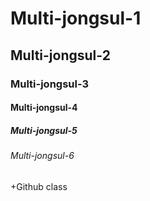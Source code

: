 # Multi-jongsul-1
## Multi-jongsul-2
### Multi-jongsul-3
#### Multi-jongsul-4
##### Multi-jongsul-5
###### Multi-jongsul-6
+Github class
